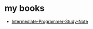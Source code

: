 # my books

* [Intermediate-Programmer-Study-Note](https://book.ruke.site/Intermediate-Programmer-Study-Note)
